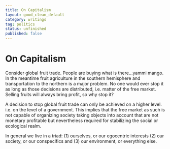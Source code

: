 ```yaml
---
title: On Capitalism
layout: good_clean_default
category: writings
tag: politics
status: unfinished
published: false
---
```



# On Capitalism

Consider global fruit trade. People are buying what is there...yammi
mango. In the meantime fruit agriculture in the southern hemisphere
and transportation to the northern is a major problem. No one would
ever stop it as long as those decisions are distributed, i.e. matter
of the free market. Selling fruits will always bring profit, so why
stop it?  

A decision to stop global fruit trade can only be achieved on a higher
level. i.e. on the level of a government. This implies that the free
market as such is not capable of organizing society taking objects
into account that are not monetary profitable but nevertheless
required for stabilizing the social or ecological realm.  

In general we live in a triad: (1) ourselves, or our egocentric
interests (2) our society, or our conspecifics and (3) our
environment, or everything else.
